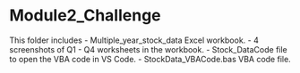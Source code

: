 # Module2_Challenge
 This folder includes
    - Multiple_year_stock_data Excel workbook.
    - 4 screenshots of Q1 - Q4 worksheets in the workbook.
    - Stock_DataCode file to open the VBA code in VS Code.
    - StockData_VBACode.bas VBA code file.